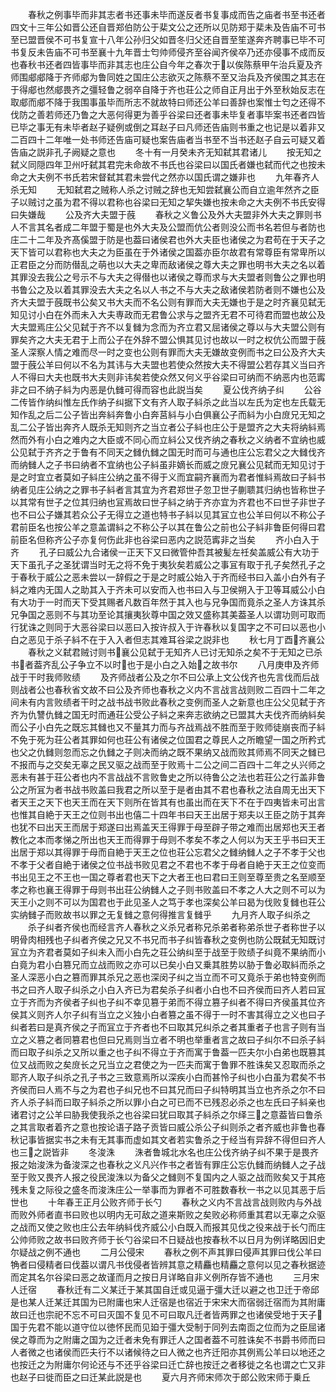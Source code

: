 <!-- { "loadSidebar": true } -->
　　春秋之例事毕而非其志者书还事未毕而遂反者书复事成而告之庙者书至书还者四文十三年公如晋公还自晋郑伯防公于棐文公之还所以见防郑于棐未及告庙不可书至已盟晋侯不可书复宣十八年公孙归父如晋冬归父还自晋至笙遂奔齐聘事已毕不可书复反未告庙不可书至襄十九年晋士匄帅师侵齐至谷闻齐侯卒乃还亦侵事不成而反也春秋书还者四皆事毕而非其志也庄公自今年之春次于以俟陈蔡甲午治兵夏及齐师围郕郕降于齐师郕为鲁同姓之国庄公志欲灭之陈蔡不至又治兵及齐侯围之其志在于得郕也然郕畏齐之彊轻鲁之弱卒自降于齐也荘公之师自正月出于外至秋始反志在取郕而郕不降于我围事虽毕而所志不就故特曰师还公羊曰善辞也案惟士匄之还得不伐防之善若师还乃鲁之大恶何得更为善乎谷梁曰还者事未毕复者事毕案书还者四皆已毕之事无有未毕者赵子疑例或倒之耳赵子曰凡师还告庙则书重之也记是以着非又二百四十二年唯一处书师还告庙可疑也案告庙者当书至不当书还赵子自云可疑又着告庙之説非孔子阙疑之意也
　　冬十有一月癸未齐无知弑其君诸儿
　　按无知之弑义同隠四年卫州吁弑其君完未命故不书氏也谷梁曰以国氏者嫌也弑而代之也按未命之大夫例不书氏若宋督弑其君未尝代之然亦以国氏谓之嫌非也
　　九年春齐人杀无知
　　无知弑君之贼称人杀之讨贼之辞也无知尝弑襄公而自立逾年然齐之臣子以贼讨之虽为君不得以君称也谷梁曰无知之挈失嫌也按未命之大夫例不书氏安得曰失嫌哉
　　公及齐大夫盟于蔇
　　春秋之义鲁公及外大夫盟非外大夫之罪则书人不言其名者成二年盟于蜀是也外大夫及公盟而伉公者则没公而书名若但与者防也庄二十二年及齐髙傒盟于防是也葢曰诸侯君也外大夫臣也诸侯之为君苟在于天子之天下皆可以君称也大夫之为臣虽在于外诸侯之国葢亦臣尔故君有常尊臣有常卑所以正君臣之分而防僣乱之萌也以大夫之卑而敌诸侯之尊大夫之罪也明书大夫之名以着其罪没去我公之号示不与大夫之得僣也以诸侯之尊而求与大夫盟者则鲁公之罪也明书鲁公之及以着其罪没去大夫之名以人书之不与大夫之敌诸侯若防者则不嫌也公及齐大夫盟于蔇既书公矣又书大夫而不名公则有罪而大夫无嫌也于是之时齐襄见弑无知见讨小白在外而未入大夫専政而无君鲁公求与之盟齐无君不可待君而盟也故公及大夫盟焉庄公父见弑于齐不以复雠为念而为齐立君又屈诸侯之尊以与大夫盟公则有罪矣齐之大夫无君于上而公子在外辞不盟公惧其见讨也故以一时之权伉公而盟于蔇圣人深察人情之难而尽一时之变也公则有罪而大夫无嫌故变例而书之曰公及齐大夫盟于蔇公羊曰何以不名为其讳与大夫盟也若使众然按大夫不得盟公若存其义当曰齐人不得曰大夫也既书大夫则非讳矣若使众然又何义乎谷梁曰可纳而不纳恶内也范寗非之曰不纳子紏为内恶是仇雠可得而容也此説当矣
　　夏公伐齐纳子纠
　　公谷二传皆作纳纠惟左氏作纳子纠据下文有齐人取子紏杀之此当以左氏为定也左氏载无知作乱之后二公子皆出奔紏奔鲁小白奔莒紏与小白俱襄公子而紏为小白庻兄无知之乱二公子皆出奔齐人既杀无知则齐之当立者公子紏也庄公于是盟齐之大夫将纳紏焉然而外有小白之难内之大臣或不同心而立紏公又伐齐纳之春秋之义纳者不宜纳也威公见弑于齐齐之于鲁有不同天之雠仇雠之国无时而可与通也庄公忘君父之大雠伐齐而纳雠人之子书曰纳者不宜纳也公子紏虽非嫡长而威之庻兄襄公见弑而无知见讨于是之时宜立者莫如子紏庄公纳之虽不得于义而宜嗣齐襄而为君者惟紏焉故曰子紏书纳者见庄公纳之之罪书子紏者言其宜为齐君郑世子忽卫世子蒯聩其归纳也皆称世子以其常有世子之位其归纳也冝焉故曰世子紏之纳于齐亦宜为齐君也不曰世子非世子也不曰公子嫌其若众公子无得立之道也特书子紏以见其冝立也公羊曰何以不称公子君前臣名也按公羊之意盖谓紏之不称公子以其在鲁公之前也公子紏非鲁臣何得曰君前臣名但称齐公子亦复何伤此非也谷梁曰恶内之説范寗非之当矣
　　齐小白入于齐
　　孔子曰威公九合诸侯一正天下又曰微管仲吾其被髪左祍矣盖威公有大功于天下虽孔子之圣犹谓当时无之将不免于夷狄矣若威公之事冝有取于孔子矣然孔子之于春秋于威公之恶未尝以一辞假之于是之时威公始入于齐而经书曰入盖小白外有子紏之难内无国人之助其入于齐未可以安而入也书曰入与卫侯朔入于卫等耳威公小白有大功于一时而天下受其赐者凡数百年然于其入也与兄争国而竟杀之圣人方诛其杀兄争国之恶则不与其功至论其攘夷狄尊中国之效又盛称其美葢圣人以谓功则可取而行犹诛之则同于大恶谷梁曰以恶曰入按许叔入于许春秋以复国字之不可曰以恶也小白之恶见于杀子紏不在于入入者但志其难耳谷梁之説非也
　　秋七月丁酉齐襄公
　　春秋之义弑君贼讨则书襄公见弑于无知齐人已讨无知杀之矣不于无知之已杀书者葢齐乱公子争立不以时也于是小白之入始之故书尔
　　八月庚申及齐师战于干时我师败绩
　　及齐师战者公及之尔不曰公承上文公伐齐也先言伐而后战则战者公也春秋省文故不曰公及齐师也春秋之义内不言战言战则败二百四十二年之间未有内言败绩者干时之战书战书败此春秋之变例而圣人之新意也庄公父见弑于齐齐为仇讐仇雠之国无时而通荘公受公子紏之来奔志欲纳之已盟其大夫伐齐而纳紏矣而公子小白先之既忘其雠也又不量其力而与齐战焉战不胜而至于败师徒崩丧而子紏不免于死为荘公者其罪如何也荘公有诸侯之位国君之尊民人之所瞻望一国之所矜式也父之仇雠则忽而忘之仇雠之子则决而纳之既不果纳又战而败其师焉不同天之雠已不报而与之交矣无辜之民又驱之战而至于败焉十二公之间二百四十二年之乆兴师之恶未有甚于荘公者也内不言战战不言败鲁史之所以待鲁公之法也若荘公之行盖非鲁公之所冝为者书战书败盖曰我君之所以至于是者由其不君也春秋之法自周无出天下者天王之天下也天王而在天下则所在皆其有也虽出而在天下不在于四夷皆未可出言也惟其自絶于天王之位则书出也僖二十四年书曰天王出居于郑夫以王臣之防于其奔也犹不曰出天王而居于郑遂曰出焉盖天王得罪于母至辟子带之难而出居郑也天王者教化之本而孝悌之所出也天王而得罪于母则不孝矣不孝之人何以为天王乎书曰天王出居于郑以其得罪于母而自絶于天王之位也荘公忘君父之雠纳雠人之子不孝于父也不孝于父者自絶于诸侯之位书战书败见君之不君也不孝于母者自絶于天王之位变而书出见王之不王也一国之尊者君也天下之大者王也曰君曰王则至尊至贵之名至顺至孝之称也襄王得罪于母则书出荘公纳雠人之子则书败盖曰不孝之人大之则不可以为天王小之则不可以为国君也于此见圣人之笃于孝也深矣公羊曰曷为伐败复雠也荘公实纳雠子而败故书以罪之无复雠之意何得推言复雠乎
　　九月齐人取子纠杀之
　　杀子纠者齐侯也而经言齐人春秋之义杀兄者称兄杀弟者称弟杀世子者称世子以明骨肉相残也子纠者齐侯之兄又不书兄而书子纠皆春秋之变例也防公既弑无知既讨冝立为齐君者莫如子纠未入而小白先之荘公纳纠至于战至于败绩子纠竟不果纳而小白竟为君小白篡兄而立战而败之亦可以已矣小白又乗其胜势以胁于鲁必取紏而杀之圣人深恶小白之篡而罪其杀兄之恶也深闵子纠之当立而不可又竟杀于弟也特变例而书之曰齐人取子纠杀之小白入齐已为君矣杀子纠者小白也不曰齐侯而曰齐人若曰冝立于齐而为齐侯者子纠也子纠不幸见篡于弟而不得立篡子纠者不得曰齐侯虽其位齐侯其义则齐人尔子纠有当立之义独小白者篡之虽不得于一时不害其得立之义也曰子纠者若曰是真齐侯之子而冝立于齐者也不曰取其兄纠杀之者其重者子也言子则有当立之义篡之者同篡君也但曰兄焉则当立者不明也举重者言之故曰子纠尔不曰杀子紏而曰取子纠杀之又所以重之也子纠不得立于齐而寓于鲁葢一匹夫尔小白弟也既篡其位又战而败之矣庻长之兄当立之君使之为一匹夫而寓于鲁罪不胜诛矣又忍取而杀之耶齐人取子纠杀之孔子书之三致意焉所以深疾小白而甚怜子纠也小白虽为君矣不书齐侯而曰人焉不与之为君也子纠兄也不曰其兄而曰子纠特明其当立也齐杀之尔不曰齐人杀子紏而曰取子紏杀之所以罪小白之可已而不已残忍必杀之也左氏曰子紏亲也诸君讨之公羊曰胁我使我杀之也谷梁曰犹曰取其子紏杀之尔绎三之意葢皆曰鲁杀之其言取者着齐之意也按论语子路子贡皆曰威公杀公子纠则杀之者齐威也非鲁也春秋记事皆据实书之未有无其事而虚如其文者若实鲁杀之于经当有异辞不得但曰齐人也三之説皆非
　　冬浚洙
　　洙者鲁城北水名也庄公伐齐纳子纠不果于是畏齐报之始浚洙为备浚深之也春秋之义凡兴作书之者皆有罪庄公忘仇雠而纳雠人之子战至于败又畏齐人报之役民浚洙以为备父之雠则不复国内之人驱之战而败矣又于其疮残未复之际役之盛冬而浚洙庄公一举事而为罪者不可胜数春秋一书之以见其恶于后世也
　　十年春王正月公败齐师于长勺
　　春秋之义内不言战言战则败内与外战而败外师者直书曰败也以明内无可敌之道来斯败之矣败必称师重其君以无辜之众驱之战而又使之败也庄公去年纳紏伐齐威公小白既入而报其见伐之役来战于长勺而庄公帅师败之故书曰败齐师于长勺谷梁曰不日疑战也按春秋不以日月为例详略因旧史尔疑战之例不通也
　　二月公侵宋
　　春秋之例不声其罪曰侵声其罪曰伐公羊曰觕者曰侵精者曰伐葢以谓凡书伐侵者皆辨其意之精麤也精麤之意何以见之春秋据迹而定其名尔谷梁曰恶之故谨而月之按日月详略自非义例所存皆不通也
　　三月宋人迁宿
　　春秋迁有二义某迁于某其国自迁或见逼于彊大迁以避之也卫迁于帝邱是也某人迁某迁其国为已附庸也宋人迁宿是也宿近于宋宋大而宿弱迁宿而为其附庸故曰迁也宗祀不忘不可曰灭国不复见不可曰取凡迁者皆两罪之也诸侯受地于天子国于先君不能以道守位以徳怀民而见廹于彊大受制于同列去南靣之位而为之臣屈诸侯之尊而为之附庸之国为之迁者未免有罪迁人之国者葢不可胜诛矣不书爵书师而曰人者微之也诸侯而匹夫行不以诸候待之曰人微之也齐迁阳亦其例焉公羊曰以地还之也按迁之为附庸尔何论还与不还乎谷梁曰迁亡辞也按迁之者移徙之名也谓之亡又非也赵子曰徙而臣之曰迁某此説是也
　　夏六月齐师宋师次于郎公败宋师于乗丘
